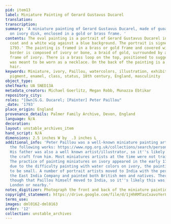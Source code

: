 ```yaml
---
pid: item13
label: Miniature Painting of Gerard Gustavus Ducarel
translation:
transcription:
summary: 'A miniature painting of Gerard Gustavus Ducarel, made of guoache or watercolor
  on ivory disk, enclosed in a gold or brass frame. '
contents: The oval painting is a portrait of Gerard Gustavus Ducarel in a dark green
  coat and a white wig against a blue background. The portrait is signed 'P. Paillou
  1793.' The painting is framed in a brass or gold frame and covered with glass. The
  border is composed of ivory or bone, a braid of gold, surrounded by another thin
  frame of ivory. There is a brass loop on the top, positioned to suggest that it
  was meant to be worn as a necklace. On the back of the painting is a woven mat of
  hair.
keywords: Miniature, ivory, Paillou, watercolors, illustration, exhibition, gouache,
  pigment, enamel, class, status, 18th century, England, masculinity
object_type:
shelfmark: UA SNED13A
metadata_creators: Michael Goerlitz, Megan Robb, Munazza Ebtikar
repository_city:
roles: "[Own]G.G. Ducarel; [Painter] Peter Paillou"
_date: '1793'
place_origin: England
provenance_details: Palmer Family Archive, Devon, England
language: N/A
decoration:
layout: unstable_archives_item
hand_script: N/A
dimensions: 2.5 inches W by  .3 inches L
additional_info: 'Peter Paillou was a well-known miniature painting artist including
  the following works: https://www.npg.org.uk/collections/search/person/mp87720/peter-paillou?search=sas&sText=peter+paillou.
  His father was also a well known artist/illustrator, so it''s likely he learned
  the craft from him. Most miniatures artists at the time were not trained professionally.
  The practice of painting miniatures on ivory appeared in the early 1700s; however,
  due to the difficulty painting with water colors on ivory, the paintings tended
  to be small. A number of portrait artists moved to India with the permission of
  the East India Company and painted both British men and natives. There''s no indication
  though that Paillou himself moved to India, so it''s likely this was painted in
  London or nearby.'
notes_digitizer: Photograph the front and back of the miniature painting.
copyright_statement: https://drive.google.com/file/d/1jHhRMTasCxavoYer89Wn8_Xn65nL0sW0/view?usp=sharing
terms_use:
images: dml0162-dml0163
order: '12'
collection: unstable_archives
---
```

